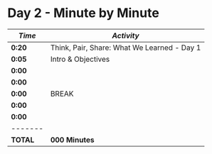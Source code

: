 # Day 2 - Minute by Minute

| **_Time_** | **_Activity_**                                       |
|------------|------------------------------------------------------|
| **0:20**   | Think, Pair, Share: What We Learned - Day 1          |
| **0:05**   | Intro & Objectives                                   |
| **0:00**   |                                                      |
| **0:00**   |                                                      |
| **0:00**   | BREAK                                                |
| **0:00**   |                                                      |
| **0:00**   |                                                      |
| -------    |                                                      |
| **TOTAL**  | **000 Minutes**                                      |
